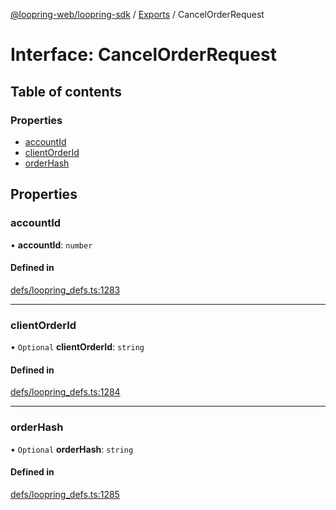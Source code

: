 [@loopring-web/loopring-sdk](../README.md) / [Exports](../modules.md) / CancelOrderRequest

# Interface: CancelOrderRequest

## Table of contents

### Properties

- [accountId](CancelOrderRequest.md#accountid)
- [clientOrderId](CancelOrderRequest.md#clientorderid)
- [orderHash](CancelOrderRequest.md#orderhash)

## Properties

### accountId

• **accountId**: `number`

#### Defined in

[defs/loopring_defs.ts:1283](https://github.com/Loopring/loopring_sdk/blob/edf273a/src/defs/loopring_defs.ts#L1283)

___

### clientOrderId

• `Optional` **clientOrderId**: `string`

#### Defined in

[defs/loopring_defs.ts:1284](https://github.com/Loopring/loopring_sdk/blob/edf273a/src/defs/loopring_defs.ts#L1284)

___

### orderHash

• `Optional` **orderHash**: `string`

#### Defined in

[defs/loopring_defs.ts:1285](https://github.com/Loopring/loopring_sdk/blob/edf273a/src/defs/loopring_defs.ts#L1285)
